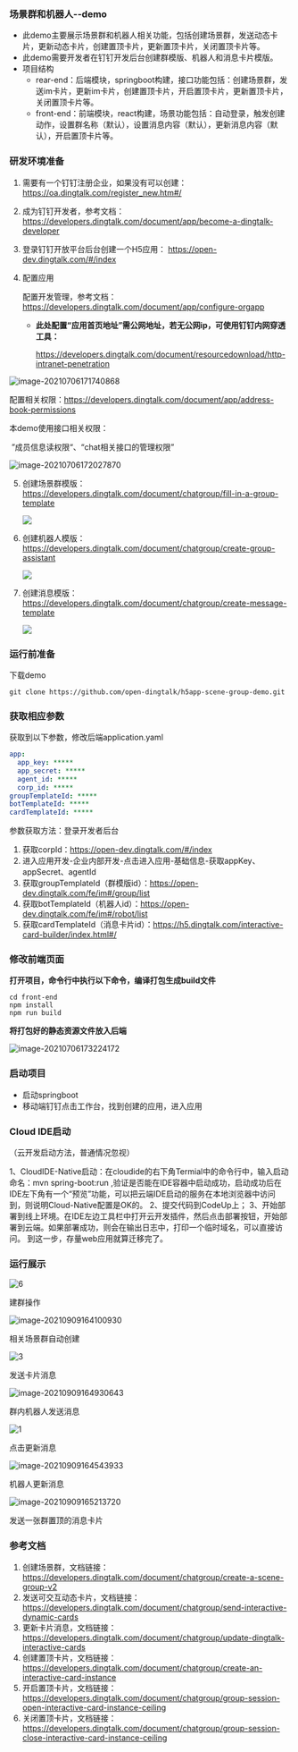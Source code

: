 ### 场景群和机器人--demo

- 此demo主要展示场景群和机器人相关功能，包括创建场景群，发送动态卡片，更新动态卡片，创建置顶卡片，更新置顶卡片，关闭置顶卡片等。
- 此demo需要开发者在钉钉开发后台创建群模版、机器人和消息卡片模版。
- 项目结构
  - rear-end：后端模块，springboot构建，接口功能包括：创建场景群，发送im卡片，更新im卡片，创建置顶卡片，开启置顶卡片，更新置顶卡片，关闭置顶卡片等。
  - front-end：前端模块，react构建，场景功能包括：自动登录，触发创建动作，设置群名称（默认），设置消息内容（默认），更新消息内容（默认），开启置顶卡片等。

### 研发环境准备

1. 需要有一个钉钉注册企业，如果没有可以创建：https://oa.dingtalk.com/register_new.htm#/

2. 成为钉钉开发者，参考文档：https://developers.dingtalk.com/document/app/become-a-dingtalk-developer

3. 登录钉钉开放平台后台创建一个H5应用： https://open-dev.dingtalk.com/#/index

4. 配置应用

   配置开发管理，参考文档：https://developers.dingtalk.com/document/app/configure-orgapp

   - **此处配置“应用首页地址”需公网地址，若无公网ip，可使用钉钉内网穿透工具：**

     https://developers.dingtalk.com/document/resourcedownload/http-intranet-penetration

![image-20210706171740868](https://img.alicdn.com/imgextra/i1/O1CN015ZmCJ31jN4sCKXpNa_!!6000000004535-2-tps-1133-551.png)



配置相关权限：https://developers.dingtalk.com/document/app/address-book-permissions

本demo使用接口相关权限：

​	”成员信息读权限“、“chat相关接口的管理权限”

![image-20210706172027870](https://img.alicdn.com/imgextra/i2/O1CN014fd6zp1O62CmoD14b_!!6000000001655-2-tps-1378-599.png)

5. 创建场景群模版：https://developers.dingtalk.com/document/chatgroup/fill-in-a-group-template

   ![](https://img.alicdn.com/imgextra/i3/O1CN01SjFrwQ1jIxITqcA6S_!!6000000004526-2-tps-1212-249.png)

6. 创建机器人模版：https://developers.dingtalk.com/document/chatgroup/create-group-assistant

   ![](https://img.alicdn.com/imgextra/i4/O1CN01DbuTUs1LWeMSsT0vo_!!6000000001307-2-tps-1228-246.png)

7. 创建消息模版：https://developers.dingtalk.com/document/chatgroup/create-message-template

   ![](https://img.alicdn.com/imgextra/i1/O1CN01soEyzL23BR6weVtx5_!!6000000007217-2-tps-1175-266.png)

### 运行前准备

 下载demo

```shell
git clone https://github.com/open-dingtalk/h5app-scene-group-demo.git
```

### 获取相应参数

获取到以下参数，修改后端application.yaml

```yaml
app:
  app_key: *****
  app_secret: *****
  agent_id: *****
  corp_id: *****
groupTemplateId: *****
botTemplateId: *****
cardTemplateId: *****
```

参数获取方法：登录开发者后台

1. 获取corpId：https://open-dev.dingtalk.com/#/index
2. 进入应用开发-企业内部开发-点击进入应用-基础信息-获取appKey、appSecret、agentId
3. 获取groupTemplateId（群模版id）：https://open-dev.dingtalk.com/fe/im#/group/list
4. 获取botTemplateId（机器人id）：https://open-dev.dingtalk.com/fe/im#/robot/list 
5. 获取cardTemplateId（消息卡片id）：https://h5.dingtalk.com/interactive-card-builder/index.html#/

### 修改前端页面

**打开项目，命令行中执行以下命令，编译打包生成build文件**

```shell
cd front-end
npm install
npm run build
```

**将打包好的静态资源文件放入后端**

![image-20210706173224172](https://img.alicdn.com/imgextra/i2/O1CN01QLp1Qw1TCVrPddfjZ_!!6000000002346-2-tps-322-521.png)

### 启动项目

- 启动springboot
- 移动端钉钉点击工作台，找到创建的应用，进入应用

### Cloud IDE启动

（云开发启动方法，普通情况忽视）

1、CloudIDE-Native启动：在cloudide的右下角Termial中的命令行中，输入启动命名：mvn spring-boot:run ,验证是否能在IDE容器中启动成功，启动成功后在IDE左下角有一个“预览”功能，可以把云端IDE启动的服务在本地浏览器中访问到，则说明Cloud-Native配置是OK的。 2、提交代码到CodeUp上； 3、开始部署到线上环境。在IDE左边工具栏中打开云开发插件，然后点击部署按钮，开始部署到云端。如果部署成功，则会在输出日志中，打印一个临时域名，可以直接访问。 到这一步，存量web应用就算迁移完了。

### 运行展示

![6](https://img.alicdn.com/imgextra/i3/O1CN01R0Xgm81UZF9wCQaJy_!!6000000002531-2-tps-497-572.png)

建群操作

![image-20210909164100930](https://img.alicdn.com/imgextra/i4/O1CN01GwFceT27LkUcaYELO_!!6000000007781-2-tps-341-639.png)

相关场景群自动创建

![3](https://img.alicdn.com/imgextra/i1/O1CN01t8pdph1pyzLx0CsMR_!!6000000005430-2-tps-496-400.png)

发送卡片消息

![image-20210909164930643](https://img.alicdn.com/imgextra/i4/O1CN01w0bMqC1SnK5hm28Wr_!!6000000002291-2-tps-335-465.png)

群内机器人发送消息

![1 ](https://img.alicdn.com/imgextra/i2/O1CN01tDJJLV22Vl53jgTyp_!!6000000007126-2-tps-497-586.png)

点击更新消息

![image-20210909164543933](https://img.alicdn.com/imgextra/i4/O1CN01L5dz6Z1elHiUfHf6D_!!6000000003911-2-tps-331-478.png)

机器人更新消息

![image-20210909165213720](https://img.alicdn.com/imgextra/i1/O1CN01sM0TDV1VE0OYzQiaC_!!6000000002620-2-tps-330-238.png)

发送一张群置顶的消息卡片



### 参考文档

1. 创建场景群，文档链接：https://developers.dingtalk.com/document/chatgroup/create-a-scene-group-v2
2. 发送可交互动态卡片，文档链接：https://developers.dingtalk.com/document/chatgroup/send-interactive-dynamic-cards
3. 更新卡片消息，文档链接：https://developers.dingtalk.com/document/chatgroup/update-dingtalk-interactive-cards
4. 创建置顶卡片，文档链接：https://developers.dingtalk.com/document/chatgroup/create-an-interactive-card-instance
5. 开启置顶卡片，文档链接：https://developers.dingtalk.com/document/chatgroup/group-session-open-interactive-card-instance-ceiling
6. 关闭置顶卡片，文档链接：https://developers.dingtalk.com/document/chatgroup/group-session-close-interactive-card-instance-ceiling
